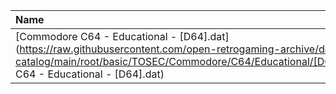 |Name|Size|
|:---|---:|
|[Commodore C64 - Educational - [D64].dat](https://raw.githubusercontent.com/open-retrogaming-archive/dat-catalog/main/root/basic/TOSEC/Commodore/C64/Educational/[D64]/Commodore C64 - Educational - [D64].dat)|3835179|
